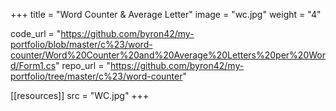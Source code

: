 +++
title = "Word Counter & Average Letter"
image = "wc.jpg"
weight = "4"

code_url = "https://github.com/byron42/my-portfolio/blob/master/c%23/word-counter/Word%20Counter%20and%20Average%20Letters%20per%20Word/Form1.cs"
repo_url = "https://github.com/byron42/my-portfolio/tree/master/c%23/word-counter"

[[resources]]
src = "WC.jpg"
+++
<!-- 
* this is something else trying to figure all of this out
* some days I enjoy, others are awful
* eventually I'll end up happy with what I'm doing
* until then I'll keep trying to get better -->
